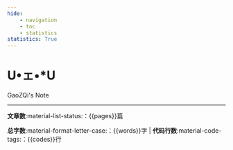 ```yaml
---
hide:
    - navigation
    - toc
    - statistics
statistics: True
---
```


# U•ェ•*U

<link rel="stylesheet" href="css/index.css">
<div class="center-container">
  <span class="note-text">GaoZQi's Note</span>
</div>

---

<b>文章数</b>:material-list-status:：{{pages}}篇

<b>总字数</b>:material-format-letter-case:：{{words}}字 | <b>代码行数</b>:material-code-tags:：{{codes}}行